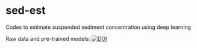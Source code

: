 # sed-est
Codes to estimate suspended sediment concentration using deep learning

Raw data and pre-trained models: [![DOI](https://zenodo.org/badge/DOI/10.5281/zenodo.14902634.svg)](https://doi.org/10.5281/zenodo.14902634)

